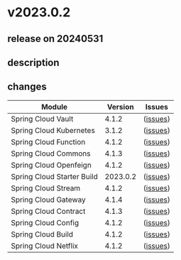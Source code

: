 # v2023.0.2

## release on 20240531

## description

## changes

|           Module           | Version  |                                                  Issues                                                  |
|----------------------------|----------|----------------------------------------------------------------------------------------------------------|
| Spring Cloud Vault         | 4.1.2    | (<a href="https://github.com/spring-cloud/spring-cloud-vault/releases/tag/v4.1.2">issues</a>)            |
| Spring Cloud Kubernetes    | 3.1.2    | (<a href="https://github.com/spring-cloud/spring-cloud-kubernetes/releases/tag/v3.1.2">issues</a>)       |
| Spring Cloud Function      | 4.1.2    | (<a href="https://github.com/spring-cloud/spring-cloud-function/releases/tag/v4.1.2">issues</a>)         |
| Spring Cloud Commons       | 4.1.3    | (<a href="https://github.com/spring-cloud/spring-cloud-commons/releases/tag/v4.1.3">issues</a>)          |
| Spring Cloud Openfeign     | 4.1.2    | (<a href="https://github.com/spring-cloud/spring-cloud-openfeign/releases/tag/v4.1.2">issues</a>)        |
| Spring Cloud Starter Build | 2023.0.2 | (<a href="https://github.com/spring-cloud/spring-cloud-starter-build/releases/tag/v2023.0.2">issues</a>) |
| Spring Cloud Stream        | 4.1.2    | (<a href="https://github.com/spring-cloud/spring-cloud-stream/releases/tag/v4.1.2">issues</a>)           |
| Spring Cloud Gateway       | 4.1.4    | (<a href="https://github.com/spring-cloud/spring-cloud-gateway/releases/tag/v4.1.4">issues</a>)          |
| Spring Cloud Contract      | 4.1.3    | (<a href="https://github.com/spring-cloud/spring-cloud-contract/releases/tag/v4.1.3">issues</a>)         |
| Spring Cloud Config        | 4.1.2    | (<a href="https://github.com/spring-cloud/spring-cloud-config/releases/tag/v4.1.2">issues</a>)           |
| Spring Cloud Build         | 4.1.2    | (<a href="https://github.com/spring-cloud/spring-cloud-build/releases/tag/v4.1.2">issues</a>)            |
| Spring Cloud Netflix       | 4.1.2    | (<a href="https://github.com/spring-cloud/spring-cloud-netflix/releases/tag/v4.1.2">issues</a>)          |

